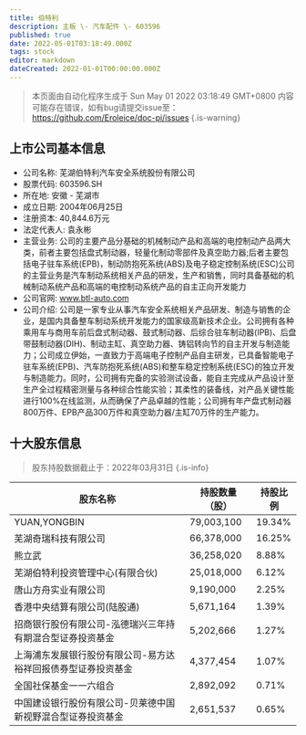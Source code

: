 ```yaml
---
title: 伯特利
description: 主板 \- 汽车配件 \- 603596
published: true
date: 2022-05-01T03:18:49.000Z
tags: stock
editor: markdown
dateCreated: 2022-01-01T00:00:00.000Z
---
```


> 本页面由自动化程序生成于 Sun May 01 2022 03:18:49 GMT+0800
> 内容可能存在错误，如有bug请提交issue至：https://github.com/Eroleice/doc-pi/issues
{.is-warning}

## 上市公司基本信息
- 公司名称: 芜湖伯特利汽车安全系统股份有限公司
- 股票代码: 603596.SH
- 所在地: 安徽 - 芜湖市
- 成立日期: 2004年06月25日
- 注册资本: 40,844.6万元
- 法定代表人: 袁永彬
- 主营业务: 公司的主要产品分基础的机械制动产品和高端的电控制动产品两大类，前者主要包括盘式制动器，轻量化制动零部件及真空助力器;后者主要包括电子驻车系统(EPB)，制动防抱死系统(ABS)及电子稳定控制系统(ESC)公司的主营业务是汽车制动系统相关产品的研发，生产和销售，同时具备基础的机械制动系统产品和高端的电控制动系统产品的自主正向开发能力
- 公司官网: www.btl-auto.com
- 公司介绍: 公司是一家专业从事汽车安全系统相关产品研发、制造与销售的企业，是国内具备整车制动系统开发能力的国家级高新技术企业。公司拥有各种乘用车与商用车前后盘式制动器、鼓式制动器、后综合驻车制动器(IPB)、后盘带鼓制动器(DIH)、制动主缸、真空助力器、铸铝转向节的自主开发与制造能力；公司成立伊始，一直致力于高端电子控制产品自主研发，已具备智能电子驻车系统(EPB)、汽车防抱死系统(ABS)和整车稳定控制系统(ESC)的独立开发与制造能力。同时，公司拥有完备的实验测试设备，能自主完成从产品设计至生产全过程精密测量与各种综合性能实验；其柔性的装备线，对产品关键性能进行100%在线监测，从而确保了产品卓越的性能；公司拥有年产盘式制动器800万件、EPB产品300万件和真空助力器/主缸70万件的生产能力。


## 十大股东信息
> 股东持股数据截止于：2022年03月31日
{.is-info}

| 股东名称 | 持股数量（股） | 持股比例 |
| --- | --- | --- |
| YUAN,YONGBIN | 79,003,100 | 19.34% |
| 芜湖奇瑞科技有限公司 | 66,378,000 | 16.25% |
| 熊立武 | 36,258,020 | 8.88% |
| 芜湖伯特利投资管理中心(有限合伙) | 25,018,000 | 6.12% |
| 唐山方舟实业有限公司 | 9,190,000 | 2.25% |
| 香港中央结算有限公司(陆股通) | 5,671,164 | 1.39% |
| 招商银行股份有限公司-泓德瑞兴三年持有期混合型证券投资基金 | 5,202,666 | 1.27% |
| 上海浦东发展银行股份有限公司-易方达裕祥回报债券型证券投资基金 | 4,377,454 | 1.07% |
| 全国社保基金一一六组合 | 2,892,092 | 0.71% |
| 中国建设银行股份有限公司-贝莱德中国新视野混合型证券投资基金 | 2,651,537 | 0.65% |




